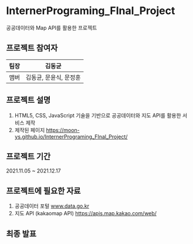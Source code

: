 # InternerPrograming_FInal_Project

공공데이터와 Map API를 활용한 프로젝트

## 프로젝트 참여자

| 팀장 |         김동균         |
| :--: | :--------------------: |
| 맴버 | 김동균, 문윤식, 문정훈 |

## 프로젝트 설명

1. HTML5, CSS, JavaScript 기술을 기반으로 공공데이터와 지도 API를 활용한 서비스 제작
2. 제작된 페이지
   https://moon-ys.github.io/InternerPrograming_FInal_Project/


## 프로젝트 기간

2021.11.05 ~ 2021.12.17

## 프로젝트에 필요한 자료

1. 공공데이터 포털 www.data.go.kr
2. 지도 API (kakaomap API) https://apis.map.kakao.com/web/

## 최종 발표 
